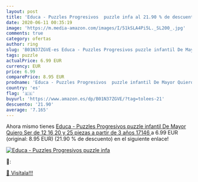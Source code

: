 ```yaml
---
layout: post
title: 'Educa - Puzzles Progresivos  puzzle infa al 21.90 % de descuento'
date: 2020-06-11 00:35:19
image: 'https://m.media-amazon.com/images/I/51kSLA4Pi5L._SL200_.jpg'
comments: true
category: ofertas
author: ring
slug: 'B01N37ZGVE-es Educa - Puzzles Progresivos puzzle infantil De Mayor...'
tags: puzzle
actualPrice: 6.99 EUR
currency: EUR
price: 6.99
comparePrice: 8.95 EUR
prodname: 'Educa - Puzzles Progresivos  puzzle infantil De Mayor Quiero Ser de 12 16 20 y 25 piezas  a partir de 3 años  17146 '
country: 'es'
flag: '🇪🇸'
buyurl: 'https://www.amazon.es/dp/B01N37ZGVE/?tag=tolees-21'
descuento: '21.90'
average: '7.165'
---
```


Ahora mismo tienes [Educa - Puzzles Progresivos  puzzle infantil De Mayor Quiero Ser de 12 16 20 y 25 piezas  a partir de 3 años  17146 ](https://www.amazon.es/dp/B01N37ZGVE/?tag=tolees-21) a 6.99 EUR (original: 8.95 EUR) (21.90 %  de descuento) en el siguiente enlace!

[![Educa - Puzzles Progresivos  puzzle infa](https://m.media-amazon.com/images/I/51kSLA4Pi5L._SL200_.jpg)](https://www.amazon.es/dp/B01N37ZGVE/?tag=tolees-21)

🔎:


[🛒 Visítala!!!](https://www.amazon.es/dp/B01N37ZGVE/?tag=tolees-21)
